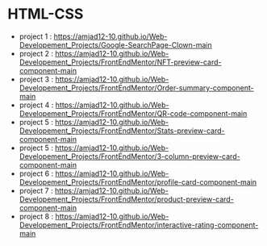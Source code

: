 # HTML-CSS
- project 1 : https://amjad12-10.github.io/Web-Developement_Projects/Google-SearchPage-Clown-main
- project 2 : https://amjad12-10.github.io/Web-Developement_Projects/FrontEndMentor/NFT-preview-card-component-main
- project 3 : https://amjad12-10.github.io/Web-Developement_Projects/FrontEndMentor/Order-summary-component-main
- project 4 : https://amjad12-10.github.io/Web-Developement_Projects/FrontEndMentor/QR-code-component-main
- project 5 : https://amjad12-10.github.io/Web-Developement_Projects/FrontEndMentor/Stats-preview-card-component-main 
- project 5 : https://amjad12-10.github.io/Web-Developement_Projects/FrontEndMentor/3-column-preview-card-component-main
- project 6 : https://amjad12-10.github.io/Web-Developement_Projects/FrontEndMentor/profile-card-component-main
- project 7 : https://amjad12-10.github.io/Web-Developement_Projects/FrontEndMentor/product-preview-card-component-main
- project 8 : https://amjad12-10.github.io/Web-Developement_Projects/FrontEndMentor/interactive-rating-component-main
